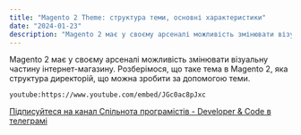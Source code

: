 ```yaml
---
title: "Magento 2 Theme: структура теми, основні характеристики"
date: "2024-01-23"
description: "Magento 2 має у своєму арсеналі можливість змінювати візуальну частину інтернет-магазину. Розберімося, що таке тема в Magento 2, яка структура директорій, що можна зробити за допомогою теми."
---
```


Magento 2 має у своєму арсеналі можливість змінювати візуальну частину інтернет-магазину. Розберімося, що таке тема в Magento 2, яка структура директорій, що можна зробити за допомогою теми.

`youtube:https://www.youtube.com/embed/JGc0ac8pJxc`

[Підписуйтеся на канал Спільнота програмістів - Developer & Code в телеграмі](https://t.me/developerandcode)
